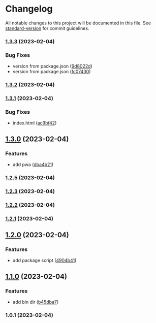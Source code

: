 # Changelog

All notable changes to this project will be documented in this file. See [standard-version](https://github.com/conventional-changelog/standard-version) for commit guidelines.

### [1.3.3](https://github.com/shinokada/imgtaggen/compare/v1.3.2...v1.3.3) (2023-02-04)


### Bug Fixes

* version from package.json ([9d8022d](https://github.com/shinokada/imgtaggen/commit/9d8022dc610e5959a481203bcfe221e9ac05cb10))
* version from package.json ([fc07430](https://github.com/shinokada/imgtaggen/commit/fc07430ed22c4639c9e3862d253a414573ddde18))

### [1.3.2](https://github.com/shinokada/imgtaggen/compare/v1.3.1...v1.3.2) (2023-02-04)

### [1.3.1](https://github.com/shinokada/imgtaggen/compare/v1.3.0...v1.3.1) (2023-02-04)


### Bug Fixes

* index.html ([ac9bf42](https://github.com/shinokada/imgtaggen/commit/ac9bf42c8fd181fbf59ffc3a73ac4294c04bdc7f))

## [1.3.0](https://github.com/shinokada/imgtaggen/compare/v1.2.5...v1.3.0) (2023-02-04)


### Features

* add pwa ([dba4b21](https://github.com/shinokada/imgtaggen/commit/dba4b21ef9e6e9826ae5f4fd14c6cdf715ebcf1e))

### [1.2.5](https://github.com/shinokada/imgtaggen/compare/v1.2.3...v1.2.5) (2023-02-04)

### [1.2.3](https://github.com/shinokada/imgtaggen/compare/v1.2.2...v1.2.3) (2023-02-04)

### [1.2.2](https://github.com/shinokada/imgtaggen/compare/v1.2.1...v1.2.2) (2023-02-04)

### [1.2.1](https://github.com/shinokada/imgtaggen/compare/v1.2.0...v1.2.1) (2023-02-04)

## [1.2.0](https://github.com/shinokada/imgtaggen/compare/v1.1.0...v1.2.0) (2023-02-04)


### Features

* add package script ([4904b41](https://github.com/shinokada/imgtaggen/commit/4904b41066339b217c357bb697fd97bdd6183d40))

## [1.1.0](https://github.com/shinokada/imgtaggen/compare/v1.0.1...v1.1.0) (2023-02-04)


### Features

* add bin dir ([b45dba7](https://github.com/shinokada/imgtaggen/commit/b45dba723d2d2319c34db61eff5f94f5eb17bdd7))

### 1.0.1 (2023-02-04)
